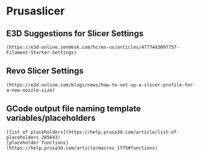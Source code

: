 
Prusaslicer
===========


## E3D Suggestions for Slicer Settings
    (https://e3d-online.zendesk.com/hc/en-us/articles/4777443097757-Filament-Starter-Settings)

## Revo Slicer Settings
    (https://e3d-online.com/blogs/news/how-to-set-up-a-slicer-profile-for-a-new-nozzle-size)


## GCode output file naming template variables/placeholders
    [list of placeholders](https://help.prusa3d.com/article/list-of-placeholders_205643)
    [placeholder functions](https://help.prusa3d.com/article/macros_1775#functions)

